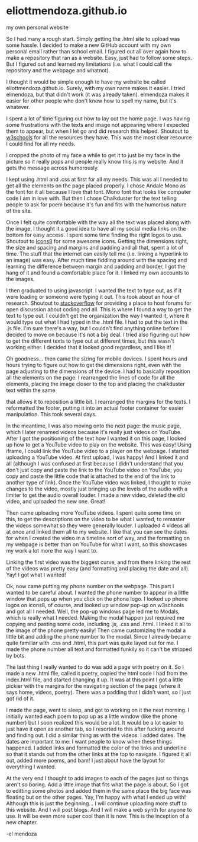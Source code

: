 # eliottmendoza.github.io

my own personal website

So I had many a rough start.
Simply getting the .html site to upload was some hassle. I decided to make a new GitHub account with my own personal email rather than school email. I figured out all over again how to make a repository that ran as a website. Easy, just had to follow some steps. But I figured out and learned my limitations (i.e. what I could call the repository and the webpage and whatnot).

I thought it would be simple enough to have my website be called eliottmendoza.github.io. Surely, with my own name makes it easier. I tried elmendoza, but that didn't work (it was already taken). elmendoza makes it easier for other people who don't know how to spell my name, but it's whatever.

I spent a lot of time figuring out how to lay out the home page. I was having some frustrations with the texts and image not appearing where I expected them to appear, but when I let go and did research this helped. Shoutout to [w3schools](https://www.w3schools.com/) for all the resources they have. This was the most clear resource I could find for all my needs.

I cropped the photo of my face a while to get it to just be my face in the picture so it really pops and people really know this is my website. And it gets the message across humorously.

I kept using .html and .css at first for all my needs. This was all I needed to get all the elements on the page placed properly. I chose Andale Mono as the font for it all because I love that font. Mono font that looks like computer code I am in love with. But then I chose Chalkduster for the text telling people to ask for poem because it's fun and fits with the humorous nature of the site.

Once I felt quite comfortable with the way all the text was placed along with the image, I thought it a good idea to have all my social media links on the bottom for easy access. I spent some time finding the right logos to use. Shoutout to [Icons8](https://icons8.com/icons) for some awesome icons. Getting the dimensions right, the size and spacing and margins and padding and all that, spent a lot of time. The stuff that the internet can easily tell me (i.e. linking a hyperlink to an image) was easy. After much time fiddling around with the spacing and learning the difference between margin and padding and border, I got the hang of it and found a comfortable place for it. I linked my own accounts to the images.

I then graduated to using javascript. I wanted the text to type out, as if it were loading or someone were typing it out. This took about an hour of research. Shoutout to [stackoverflow](https://stackoverflow.com/) for providing a place to host forums for open discussion about coding and all. This is where I found a way to get the text to type out. I couldn't get the organization the way I wanted it, where it would type out what I had typed in the .html file. I had to put the text in the .js file. I'm sure there's a way, but I couldn't find anything online before I decided to move on because it's not a big deal. I tried also figuring out how to get the different texts to type out at different times, but this wasn't working either. I decided that it looked good regardless, and I like it!

Oh goodness... then came the sizing for mobile devices. I spent hours and hours trying to figure out how to get the dimensions right, even with the page adjusting to the dimensions of the device. I had to basically reposition all the elements on the page. I rearranged the lines of code for all the elements, placing the image closer to the top and placing the chalkduster text within the same <div> that allows it to reposition a little bit. I rearranged the margins for the texts. I reformatted the footer, putting it into an actual footer container for easier manipulation. This took several days.

In the meantime, I was also moving onto the next page: the music page, which I later renamed videos because it's really just videos on YouTube. After I got the positioning of the text how I wanted it on this page, I looked up how to get a YouTube video to play on the website. This was easy! Using iframe, I could link the YouTube video to a player on the webpage. I started uploading a YouTube video. At first upload, I was happy! And I linked it and all (although I was confused at first because I didn't understand that you don't just copy and paste the link to the YouTube video on YouTube; you copy and paste the little code that is attached to the end of the link to another type of link). Once the YouTube video was linked, I thought to make changes to the video, mostly just bringing up the levels of the audio with a limiter to get the audio overall louder. I made a new video, deleted the old video, and uploaded the new one. Great!

Then came uploading more YouTube videos. I spent quite some time on this, to get the descriptions on the video to be what I wanted, to remaster the videos somewhat so they were generally louder. I uploaded 4 videos all at once and linked them all to my website. I like that you can see the dates for when I created the video in a timeline sort of way, and the formatting on my webpage is better than on YouTube for what I want, so this showcases my work a lot more the way I want to.

Linking the first video was the biggest curve, and from there linking the rest of the videos was pretty easy (and formatting and placing the date and all). Yay! I got what I wanted!

Ok, now came putting my phone number on the webpage. This part I wanted to be careful about. I wanted the phone number to appear in a little window that pops up when you click on the phone logo. I looked up phone logos on icons8, of course, and looked up window pop-up on w3schools and got all I needed. Well, the pop-up windows page led me to Modals, which is really what I needed. Making the modal happen just required me copying and pasting some code, including .js, .css and .html. I linked it all to the image of the phone pretty easily! Then came customizing the modal a little bit and adding the phone number to the modal. Since I already became quite familiar with .css and .html, this part was quite layed out for me. I made the phone number all text and formatted funkily so it can't be stripped by bots.

The last thing I really wanted to do was add a page with poetry on it. So I made a new .html file, called it poetry, copied the html code I had from the index.html file, and started changing it up. It was at this point I got a little pickier with the margins for the navigating section of the page (where it says home, videos, poetry). There was a padding that I didn't want, so I just got rid of it.

I made the page, went to sleep, and got to working on it the next morning. I initially wanted each poem to pop up as a little window (like the phone number) but I soon realized this would be a lot. It would be a lot easier to just have it open as another tab, so I resorted to this after fucking around and finding out. I did a similar thing as with the videos: I added dates. The dates are important to me: I want people to know when these things happened. I added links and formatted the color of the links and underline so that it stands out from the other links at the top to navigate. I figured it all out, added more poems, and bam! I just about have the layout for everything I wanted.

At the very end I thought to add images to each of the pages just so things aren't so boring. Add a little image that fits what the page is about. So I got to editting some photos and added them in the same place the big face was floating but on the other pages. Yay, I'm happy with what I ended up with! Although this is just the beginning... I will continue uploading more stuff to this website. And I will post blogs. And I will make a web synth for anyone to use. It will be even more super cool than it is now. This is the inception of a new chapter.

-el mendoza

